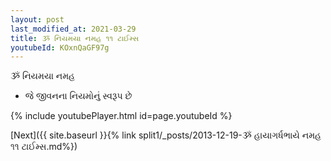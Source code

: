 ```yaml
---
layout: post
last_modified_at: 2021-03-29
title: ૐ નિયમયા નમહ ૧૧ ટાઈમ્સ
youtubeId: KOxnQaGF97g
---
```

 
 
 ૐ નિયમયા નમહ  
 
 -  જે જીવનના નિયમોનું સ્વરૂપ છે 
 
  
 
  
 
 
 
 
 
 


{% include youtubePlayer.html id=page.youtubeId %}
 
[Next]({{ site.baseurl }}{% link  split1/_posts/2013-12-19-ૐ હાયાગર્ધભાયે નમહ ૧૧ ટાઈમ્સ.md%})
 
